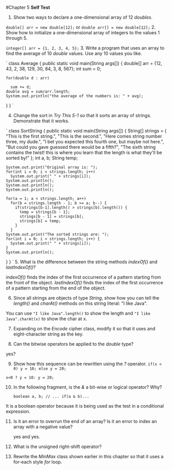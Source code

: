 #Chapter 5 **Self Test**

1. Show two ways to declare a one-dimensional array of 12 *doubles*.

  `
  double[] arr = new double[12];
  `
  or
  `
  double arr[] = new double[12];
  `
2. Show how to initialize a one-dimensional array of integers to the values
   1 through 5.

   `
   integer[] arr = {1, 2, 3, 4, 5};
   `
3. Write a program that uses an array to find the average of 10 *double*
    values. Use any 10 values you like.

`
class Average {
  public static void main(String args[]) {
    double[] arr = {12, 43, 2, 38, 129, 30, 84, 3, 8, 567};
    int sum = 0;

    for(double d : arr)

      sum += d;
    double avg = sum/arr.length;
    System.out.println("the average of the numbers is: " + avg);
  }
}
`

4. Change the sort in *Try This 5-1* so that it sorts an array of strings.
   Demonstrate that it works.

`
class SortString {
  public static void main(String args[]) {
    String[] strings = {
      "This is the first string.",
      "This is the second.",
      "Here comes string number three, my dude.",
      "I bet you expected this fourth one, but maybe not here.",
      "But could you gave guessed there would be a fifth?",
      "The sixth string contains the twist! this is where you learn that the length is what they'll be sorted by!"
    };
    int a, b;
    String temp;

    System.out.print("Original array is: ");
    for(int i = 0; i < strings.length; i++)
      System.out.print(" " + strings[i]);
    System.out.println();
    System.out.println();
    System.out.println();

    for(a = 1; a < strings.length; a++)
      for(b = strings.length - 1; b >= a; b--) {
        if(strings[b-1].length() > strings[b].length()) {
          temp = strings[b - 1];
          strings[b - 1] = strings[b];
          strings[b] = temp;
        }
      }
    System.out.print("The sorted strings are: ");
    for(int i = 0; i < strings.length; i++) {
      System.out.print(" " + strings[i]);
    }
    System.out.println();
  }
}
`
5. What is the difference between the string methods *indexOf()* and
   *lastIndexOf()*?

   *indexOf()* finds the index of the first occurrence of a pattern starting
   from the front of the object. *lastIndexOf()*  finds the index of the first
   occurrence of a pattern starting from the end of the object.

6. Since all strings are objects of type *String*, show how you can tell the *length()* and *charAt()* methods on this string literal: "I like Java".

You can use `"I like Java".length()` to show the length and `"I like
Java".charAt(x)` to show the char at x.

7. Expanding on the *Encode* cipher class, modify it so that it uses and
   eight-character string as the key.

8. Can the bitwise operators be applied to the *double* type?

yes?

9. Show how this sequence can be rewritten using the *?* operator.
    `if(x < 0) y = 10;
    else y = 20;`

`x<0 ? y = 10: y = 20;`

10. In the following fragment, is the *&* a bit-wise or logical operator?
    Why?

    `boolean a, b;
    // ...
    if(a & b)...`

It is a boolean operator because it is being used as the test in a
conditional expression.

11. Is it an error to overrun the end of an array? Is it an error to index
    an array with a negative value?

    yes and yes.

12. What is the unsigned right-shift operator?

13. Rewrite the *MinMax* class shown earlier in this chapter so that it uses a
    for-each style *for* loop.
